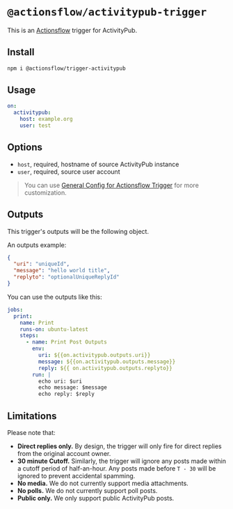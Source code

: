 # `@actionsflow/activitypub-trigger`

This is an [Actionsflow](https://github.com/actionsflow/actionsflow) trigger for ActivityPub.

## Install

```bash
npm i @actionsflow/trigger-activitypub
```

## Usage

```yaml
on:
  activitypub:
    host: example.org
    user: test
```

## Options

- `host`, required, hostname of source ActivityPub instance
- `user`, required, source user account

> You can use [General Config for Actionsflow Trigger](https://actionsflow.github.io/docs/workflow/#ontriggerconfig) for more customization.

## Outputs

This trigger's outputs will be the following object.

An outputs example:

```json
{
  "uri": "uniqueId",
  "message": "hello world title",
  "replyto": "optionalUniqueReplyId"
}
```

You can use the outputs like this:

```yaml
jobs:
  print:
    name: Print
    runs-on: ubuntu-latest
    steps:
      - name: Print Post Outputs
        env:
          uri: ${{on.activitypub.outputs.uri}}
          message: ${{on.activitypub.outputs.message}}
          reply: ${{ on.activitypub.outputs.replyto}}
        run: |
          echo uri: $uri
          echo message: $message
          echo reply: $reply
```

## Limitations

Please note that:

* **Direct replies only.** By design, the trigger will only fire for direct replies from the original account owner.
* **30 minute Cutoff.** Similarly, the trigger will ignore any posts made within a cutoff period of half-an-hour. Any posts made before `T - 30` will be ignored to prevent accidental spamming.
* **No media.** We do not currently support media attachments.
* **No polls.** We do not currently support poll posts.
* **Public only.** We only support public ActivityPub posts.
